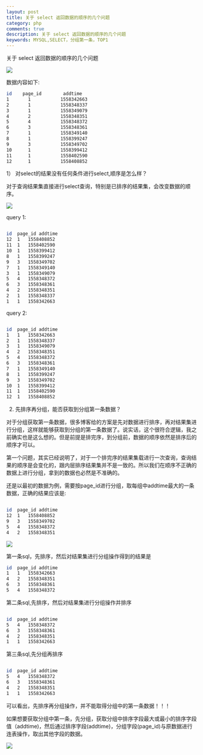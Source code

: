```yaml
---
layout: post
title: 关于 select 返回数据的顺序的几个问题
category: php
comments: true
description: 关于 select 返回数据的顺序的几个问题
keywords: MYSQL,SELECT，分组第一条，TOP1
---
```


关于 select 返回数据的顺序的几个问题


![](http://blog.static.aiaiaini.com/blog-2019-07-09_01.JPG)

数据内容如下:

```sh
id    page_id        addtime
1       1           1558342663
2       1           1558348337
3       1           1558349079
4       2           1558348351
5       4           1558348372
6       3           1558348361
7       1           1558349140
8       1           1558399247
9       3           1558349702
10      1           1558399412
11      1           1558402590
12      1           1558408852
```


1） 对select的结果没有任何条件进行select,顺序是怎么样？

<!-- more -->

对于查询结果集直接进行select查询，特别是已排序的结果集，会改变数据的顺序。


![](http://blog.static.aiaiaini.com/blog-2019-07-09_03.JPG)

query 1:

```sh

id  page_id addtime
12  1   1558408852
11  1   1558402590
10  1   1558399412
8   1   1558399247
9   3   1558349702
7   1   1558349140
3   1   1558349079
5   4   1558348372
6   3   1558348361
4   2   1558348351
2   1   1558348337
1   1   1558342663
```

query 2:

```sh

id  page_id addtime
1   1   1558342663
2   1   1558348337
3   1   1558349079
4   2   1558348351
5   4   1558348372
6   3   1558348361
7   1   1558349140
8   1   1558399247
9   3   1558349702
10  1   1558399412
11  1   1558402590
12  1   1558408852
```

2) 先排序再分组，能否获取到分组第一条数据？

对于分组获取第一条数据，很多博客给的方案是先对数据进行排序，再对结果集进行分组，这样就能够获取到分组的第一条数据了。说实话，这个很符合逻辑，我之前确实也是这么想的。但是前提是排完序，到分组前，数据的顺序依然是排序后的顺序才可以。

第一个问题，其实已经说明了，对于一个排完序的结果集载进行一次查询，查询结果的顺序是会变化的，跟内层排序结果集并不是一致的。所以我们在顺序不正确的数据上进行分组，拿到的数据也必然是不准确的。


还是以最初的数据为例，需要按page_id进行分组，取每组中addtime最大的一条数据，正确的结果应该是:

```sh

id  page_id addtime
12  1   1558408852
9   3   1558349702
5   4   1558348372
4   2   1558348351
```


![](http://blog.static.aiaiaini.com/blog-2019-07-09_07.JPG)

第一条sql，先排序，然后对结果集进行分组操作得到的结果是

```sh
id  page_id addtime
1   1   1558342663
4   2   1558348351
6   3   1558348361
5   4   1558348372
```

第二条sql,先排序，然后对结果集进行分组操作并排序

```sh

id  page_id addtime
5   4   1558348372
6   3   1558348361
4   2   1558348351
1   1   1558342663
```

第三条sql,先分组再排序

```sh

id  page_id addtime
5   4   1558348372
6   3   1558348361
4   2   1558348351
1   1   1558342663
```


可以看出，先排序再分组操作，并不能取得分组中的第一条数据！！！

如果想要获取分组中第一条，先分组，获取分组中排序字段最大或最小的排序字段值（addtime)，然后通过排序字段(addtime)，分组字段(page_id)与原数据进行连表操作，取出其他字段的数据。

![](http://blog.static.aiaiaini.com/blog-2019-07-09_06.JPG)
